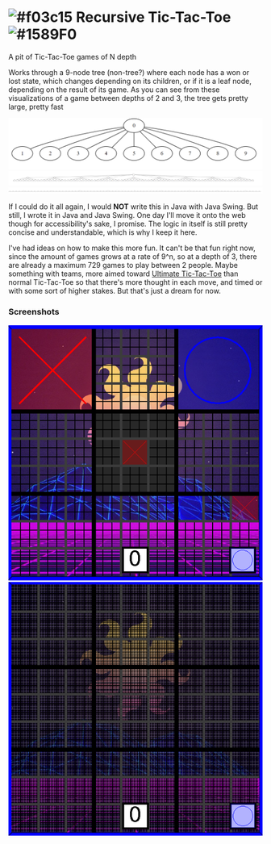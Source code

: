 # ![#f03c15](https://placehold.co/15x15/f03c15/f03c15.png) Recursive Tic-Tac-Toe ![#1589F0](https://placehold.co/15x15/1589F0/1589F0.png)
A pit of Tic-Tac-Toe games of N depth


Works through a 9-node tree (non-tree?) where each node has a won or lost state, which changes depending on its children, or if it is a leaf node, depending on the result of its game.
As you can see from these visualizations of a game between depths of 2 and 3, the tree gets pretty large, pretty fast

![1 Depth Tree Display](<1 depth tree.PNG>)
![2 Depth Tree Display](<2 depth tree.PNG>)
![3 Depth Tree Display](<3 depth tree.PNG>)

If I could do it all again, I would **NOT** write this in Java with Java Swing. But still, I wrote it in Java and Java Swing. One day I'll move it onto the web though for accessibility's sake, I promise. The logic in itself is still pretty concise and understandable, which is why I keep it here.

I've had ideas on how to make this more fun. It can't be that fun right now, since the amount of games grows at a rate of 9^n, so at a depth of 3, there are already a maximum 729 games to play between 2 people. Maybe something with teams, more aimed toward [Ultimate Tic-Tac-Toe](https://en.wikipedia.org/wiki/Ultimate_tic-tac-toe) than normal Tic-Tac-Toe so that there's more thought in each move, and timed or with some sort of higher stakes. But that's just a dream for now.

### Screenshots

![Display of the Game Screen at Low Depth](<Recursive TicTacToe Screenshot(1).png>) 
![Display of the Game Screen at High Depth](<Recursive TicTacToe Screenshot(2).png>) 

